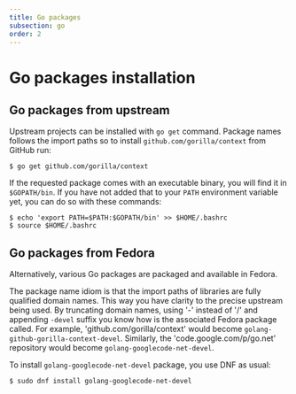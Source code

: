 ```yaml
---
title: Go packages
subsection: go
order: 2
---
```


# Go packages installation

## Go packages from upstream

Upstream projects can be installed with `go get` command. Package names follows the import paths so to install `github.com/gorilla/context` from GitHub run:

```
$ go get github.com/gorilla/context
```

If the requested package comes with an executable binary, you will find it in `$GOPATH/bin`. If you have not added that to your `PATH` environment variable yet, you can do so with these commands:

```
$ echo 'export PATH=$PATH:$GOPATH/bin' >> $HOME/.bashrc
$ source $HOME/.bashrc
```

## Go packages from Fedora

Alternatively, various Go packages are packaged and available in Fedora.

The package name idiom is that the import paths of libraries are fully qualified domain names. This way you have clarity to the precise upstream being used. By truncating domain names, using '-' instead of '/' and appending `-devel` suffix you know how is the associated Fedora package called. For example, 'github.com/gorilla/context' would become `golang-github-gorilla-context-devel`. Similarly, the 'code.google.com/p/go.net' repository would become `golang-googlecode-net-devel`.

To install `golang-googlecode-net-devel` package, you use DNF as usual:

```
$ sudo dnf install golang-googlecode-net-devel
```
